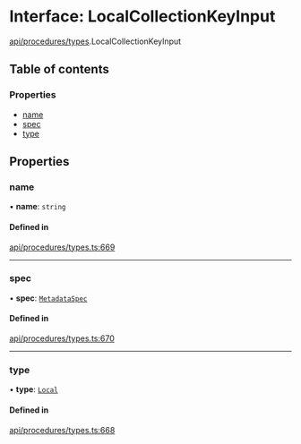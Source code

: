 # Interface: LocalCollectionKeyInput

[api/procedures/types](../wiki/api.procedures.types).LocalCollectionKeyInput

## Table of contents

### Properties

- [name](../wiki/api.procedures.types.LocalCollectionKeyInput#name)
- [spec](../wiki/api.procedures.types.LocalCollectionKeyInput#spec)
- [type](../wiki/api.procedures.types.LocalCollectionKeyInput#type)

## Properties

### name

• **name**: `string`

#### Defined in

[api/procedures/types.ts:669](https://github.com/PolymeshAssociation/polymesh-sdk/blob/fe2e6dd1/src/api/procedures/types.ts#L669)

___

### spec

• **spec**: [`MetadataSpec`](../wiki/api.entities.MetadataEntry.types.MetadataSpec)

#### Defined in

[api/procedures/types.ts:670](https://github.com/PolymeshAssociation/polymesh-sdk/blob/fe2e6dd1/src/api/procedures/types.ts#L670)

___

### type

• **type**: [`Local`](../wiki/api.entities.MetadataEntry.types.MetadataType#local)

#### Defined in

[api/procedures/types.ts:668](https://github.com/PolymeshAssociation/polymesh-sdk/blob/fe2e6dd1/src/api/procedures/types.ts#L668)
